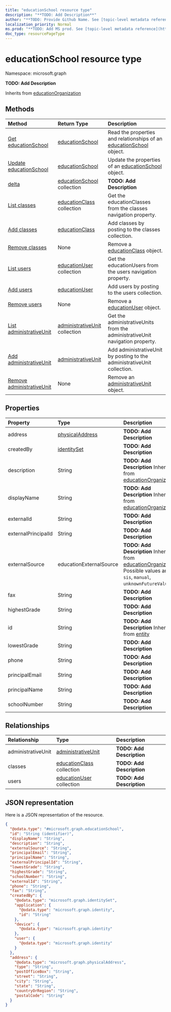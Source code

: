```yaml
---
title: "educationSchool resource type"
description: "**TODO: Add Description**"
author: "**TODO: Provide Github Name. See [topic-level metadata reference](https://msgo.azurewebsites.net/add/document/guidelines/metadata.html#topic-level-metadata)**"
localization_priority: Normal
ms.prod: "**TODO: Add MS prod. See [topic-level metadata reference](https://msgo.azurewebsites.net/add/document/guidelines/metadata.html#topic-level-metadata)**"
doc_type: resourcePageType
---
```


# educationSchool resource type


Namespace: microsoft.graph

**TODO: Add Description**


Inherits from [educationOrganization](../resources/educationorganization.md)

## Methods
|Method|Return Type|Description|
|:---|:---|:---|
|[Get educationSchool](../api/educationschool-get.md)|[educationSchool](../resources/educationschool.md)|Read the properties and relationships of an [educationSchool](../resources/educationschool.md) object.|
|[Update educationSchool](../api/educationschool-update.md)|[educationSchool](../resources/educationschool.md)|Update the properties of an [educationSchool](../resources/educationschool.md) object.|
|[delta](../api/educationschool-delta.md)|[educationSchool](../resources/educationschool.md) collection|**TODO: Add Description**|
|[List classes](../api/educationschool-list-classes.md)|[educationClass](../resources/educationclass.md) collection|Get the educationClasses from the classes navigation property.|
|[Add classes](../api/educationschool-post-classes.md)|[educationClass](../resources/educationclass.md)|Add classes by posting to the classes collection.|
|[Remove classes](../api/educationschool-delete-classes.md)|None|Remove a [educationClass](../resources/educationclass.md) object.|
|[List users](../api/educationschool-list-users.md)|[educationUser](../resources/educationuser.md) collection|Get the educationUsers from the users navigation property.|
|[Add users](../api/educationschool-post-users.md)|[educationUser](../resources/educationuser.md)|Add users by posting to the users collection.|
|[Remove users](../api/educationschool-delete-users.md)|None|Remove a [educationUser](../resources/educationuser.md) object.|
|[List administrativeUnit](../api/educationschool-list-administrativeunit.md)|[administrativeUnit](../resources/administrativeunit.md) collection|Get the administrativeUnits from the administrativeUnit navigation property.|
|[Add administrativeUnit](../api/educationschool-post-administrativeunit.md)|[administrativeUnit](../resources/administrativeunit.md)|Add administrativeUnit by posting to the administrativeUnit collection.|
|[Remove administrativeUnit](../api/educationschool-delete-administrativeunit.md)|None|Remove an [administrativeUnit](../resources/administrativeunit.md) object.|

## Properties
|Property|Type|Description|
|:---|:---|:---|
|address|[physicalAddress](../resources/physicaladdress.md)|**TODO: Add Description**|
|createdBy|[identitySet](../resources/identityset.md)|**TODO: Add Description**|
|description|String|**TODO: Add Description** Inherited from [educationOrganization](../resources/educationorganization.md)|
|displayName|String|**TODO: Add Description** Inherited from [educationOrganization](../resources/educationorganization.md)|
|externalId|String|**TODO: Add Description**|
|externalPrincipalId|String|**TODO: Add Description**|
|externalSource|educationExternalSource|**TODO: Add Description** Inherited from [educationOrganization](../resources/educationorganization.md). Possible values are: `sis`, `manual`, `unknownFutureValue`.|
|fax|String|**TODO: Add Description**|
|highestGrade|String|**TODO: Add Description**|
|id|String|**TODO: Add Description** Inherited from [entity](../resources/entity.md)|
|lowestGrade|String|**TODO: Add Description**|
|phone|String|**TODO: Add Description**|
|principalEmail|String|**TODO: Add Description**|
|principalName|String|**TODO: Add Description**|
|schoolNumber|String|**TODO: Add Description**|

## Relationships
|Relationship|Type|Description|
|:---|:---|:---|
|administrativeUnit|[administrativeUnit](../resources/administrativeunit.md)|**TODO: Add Description**|
|classes|[educationClass](../resources/educationclass.md) collection|**TODO: Add Description**|
|users|[educationUser](../resources/educationuser.md) collection|**TODO: Add Description**|

## JSON representation
Here is a JSON representation of the resource.
<!-- {
  "blockType": "resource",
  "keyProperty": "id",
  "@odata.type": "microsoft.graph.educationSchool",
  "baseType": "microsoft.graph.educationOrganization",
  "openType": false
}
-->
``` json
{
  "@odata.type": "#microsoft.graph.educationSchool",
  "id": "String (identifier)",
  "displayName": "String",
  "description": "String",
  "externalSource": "String",
  "principalEmail": "String",
  "principalName": "String",
  "externalPrincipalId": "String",
  "lowestGrade": "String",
  "highestGrade": "String",
  "schoolNumber": "String",
  "externalId": "String",
  "phone": "String",
  "fax": "String",
  "createdBy": {
    "@odata.type": "microsoft.graph.identitySet",
    "application": {
      "@odata.type": "microsoft.graph.identity",
      "id": "String"
    },
    "device": {
      "@odata.type": "microsoft.graph.identity"
    },
    "user": {
      "@odata.type": "microsoft.graph.identity"
    }
  },
  "address": {
    "@odata.type": "microsoft.graph.physicalAddress",
    "type": "String",
    "postOfficeBox": "String",
    "street": "String",
    "city": "String",
    "state": "String",
    "countryOrRegion": "String",
    "postalCode": "String"
  }
}
```

